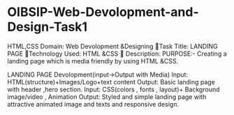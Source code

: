 # OIBSIP-Web-Devolopment-and-Design-Task1
HTML,CSS
 Domain: Web Devolopment &Designing
📌Task Title: LANDING PAGE
 📌Technology Used: HTML &CSS
📌 Description:
PURPOSE:- Creating a landing page which is media friendly by using HTML &CSS.

LANDING PAGE Devolopment(input->Output with Media)
Input: HTML(structure)+Images/Logo+text content
Output: Basic landing page with header ,hero section.
Input: CSS(colors , fonts , layout)+ Background image/video , Animation 
Output: Styled and simple landing page with attractive animated image and texts and responsive design.
